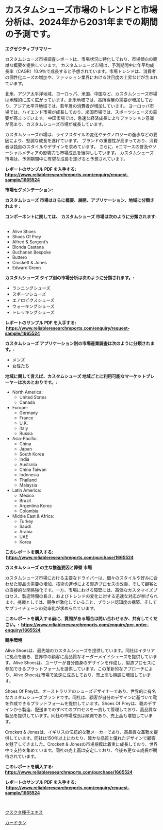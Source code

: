 <p><h1>カスタムシューズ市場のトレンドと市場分析は、2024年から2031年までの期間の予測です。</h1></p><p><strong>エグゼクティブサマリー</strong></p>
<p><p>カスタムシューズ市場調査レポートは、市場状況に特化しており、市場傾向の簡単な概要を提供しています。 カスタムシューズ市場は、予測期間中に年平均成長率（CAGR）10.9％で成長すると予想されています。市場トレンドは、消費者の個性化ニーズの増加や、ファッション業界における注目度の上昇などが含まれています。</p><p>北米、アジア太平洋地域、ヨーロッパ、米国、中国など、カスタムシューズ市場は地理的に広く広がっています。北米地域では、高所得層の需要が増加しており、アジア太平洋地域では、若年層の消費者が増加しています。 ヨーロッパ市場では、ハイエンド市場が成長しており、米国市場では、スポーツシューズの需要が高まっています。 中国市場では、急速な経済成長によりファッション意識が高まり、カスタムシューズ市場が成長しています。</p><p>カスタムシューズ市場は、ライフスタイルの変化やテクノロジーの進歩などの要因により、堅調な成長を遂げています。 ブランドの重要性が高まっており、消費者は独自のスタイルやデザインを求めています。 さらに、eコマースの普及やソーシャルメディアの影響力も市場成長を後押ししています。 カスタムシューズ市場は、予測期間中に有望な成長を遂げると予想されています。</p></p>
<p><strong>レポートのサンプル PDF を入手する: <a href="https://www.reliableresearchreports.com/enquiry/request-sample/1665524">https://www.reliableresearchreports.com/enquiry/request-sample/1665524</a></strong></p>
<p><strong>市場セグメンテーション:</strong></p>
<p><strong> カスタムシューズ 市場はさらに概要、展開、アプリケーション、地域に分類されます :</strong></p>
<p><strong>コンポーネントに関しては、 カスタムシューズ 市場は次のように分類されます: &nbsp;</strong></p>
<p><ul><li>Alive Shoes</li><li>Shoes Of Prey</li><li>Alfred & Sargent’s</li><li>Bionda Castana</li><li>Buchanan Bespoke</li><li>Buttero</li><li>Crockett & Jones</li><li>Edward Green</li></ul></p>
<p><strong> カスタムシューズ タイプ別の市場分析は次のように分類されます。:</strong></p>
<p><ul><li>ランニングシューズ</li><li>スポーツシューズ</li><li>エアロビクスシューズ</li><li>ウォーキングシューズ</li><li>トレッキングシューズ</li></ul></p>
<p><strong>レポートのサンプル PDF を入手する: &nbsp;<a href="https://www.reliableresearchreports.com/enquiry/request-sample/1665524">https://www.reliableresearchreports.com/enquiry/request-sample/1665524</a></strong></p>
<p><strong> カスタムシューズ アプリケーション別の市場産業調査は次のように分類されます。:</strong></p>
<p><ul><li>メンズ</li><li>女性たち</li></ul></p>
<p><strong>地域に関して言えば、カスタムシューズ 地域ごとに利用可能なマーケットプレーヤーは次のとおりです。:</strong></p>
<p><ul>
    <li>
        North America:
        <ul>
            <li>United States</li>
            <li>Canada</li>
        </ul>
    </li>
    <li>
        Europe:
        <ul>
            <li>Germany</li>
            <li>France</li>
            <li>U.K.</li>
            <li>Italy</li>
            <li>Russia</li>
        </ul>
    </li>
    <li>
        Asia-Pacific:
        <ul>
            <li>China</li>
            <li>Japan</li>
            <li>South Korea</li>
            <li>India</li>
            <li>Australia</li>
            <li>China Taiwan</li>
            <li>Indonesia</li>
            <li>Thailand</li>
            <li>Malaysia</li>
        </ul>
    </li>
    <li>
        Latin America:
        <ul>
            <li>Mexico</li>
            <li>Brazil</li>
            <li>Argentina Korea</li>
            <li>Colombia</li>
        </ul>
    </li>
    <li>
        Middle East & Africa:
        <ul>
            <li>Turkey</li>
            <li>Saudi</li>
            <li>Arabia</li>
            <li>UAE</li>
            <li>Korea</li>
        </ul>
    </li>
    </ul></p>
<p><strong>このレポートを購入する: &nbsp;<a href="https://www.reliableresearchreports.com/purchase/1665524">https://www.reliableresearchreports.com/purchase/1665524</a></strong></p>
<p><strong>カスタムシューズ の主な推進要因と障壁 市場</strong></p>
<p><p>カスタムシューズ市場における主要なドライバーは、個々のスタイルや好みに合わせた製品の需要の増加、技術の進歩による製造プロセスの改善、そして顧客との直接的な関係強化です。一方、市場における障壁には、高価なカスタマイズプロセス、製造時間の長さ、およびトレンドの変化に対する迅速な対応が挙げられます。挑戦としては、競争が激化していること、ブランド認知度の構築、そしてサプライチェーンの効率化が求められています。</p></p>
<p><strong>このレポートを購入する前に、質問がある場合は問い合わせるか、共有してください。:&nbsp; <a href="https://www.reliableresearchreports.com/enquiry/pre-order-enquiry/1665524">https://www.reliableresearchreports.com/enquiry/pre-order-enquiry/1665524</a></strong></p>
<p><strong>競争環境</strong></p>
<p><p>Alive Shoesは、最先端のカスタムシューズを提供しています。同社はイタリアに拠点を置き、世界中の顧客に高品質なオーダーメイドシューズを提供しています。Alive Shoesは、ユーザーが自分自身のデザインを作成し、製造プロセスに参加できるプラットフォームを提供しています。この革新的なアプローチにより、Alive Shoesは市場で急速に成長しており、売上高も順調に増加しています。</p><p>Shoes Of Preyは、オーストラリアのシューズデザイナーであり、世界的に有名なカスタムシューズブランドです。同社は、顧客が自分のデザインに基づいて靴を作成できるプラットフォームを提供しています。Shoes Of Preyは、靴のデザインから製造、配送までのすべてのプロセスを一貫して管理しており、高品質な製品を提供しています。同社の市場成長は順調であり、売上高も増加しています。</p><p>Crockett & Jonesは、イギリスの伝統的な靴メーカーであり、高品質な革靴を提供しています。同社は150年以上にわたり、確かな品質と優れたデザインで顧客を魅了してきました。Crockett & Jonesの市場規模は着実に成長しており、世界中で支持を集めています。同社の売上高は安定しており、今後も更なる成長が期待されています。</p></p>
<p><strong>このレポートを購入する: &nbsp; <a href="https://www.reliableresearchreports.com/purchase/1665524">https://www.reliableresearchreports.com/purchase/1665524</a></strong></p>
<p><strong>レポートのサンプル PDF を入手する: &nbsp;<a href="https://www.reliableresearchreports.com/enquiry/request-sample/1665524">https://www.reliableresearchreports.com/enquiry/request-sample/1665524</a></strong><strong></strong></p>
<p>&nbsp;</p>
<p><p><a href="https://github.com/RodHoppe07/Market-Research-Report-List-1/blob/main/433151314785.md">クスクタ種子エキス</a></p><p><a href="https://github.com/laurenreichert/Market-Research-Report-List-1/blob/main/435999114784.md">カードラン</a></p></p>